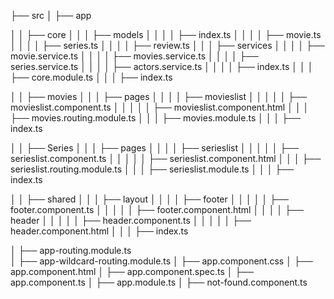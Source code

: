 ├── src
│ ├── app

<!--
│   │   ├── admin
│   │   │   ├── directives
│   │   │   ├── pages
│   │   │   │   ├── dashboard
│   │   │   │   │   ├── dashboard.component.ts
│   │   │   │   ├── rights
│   │   │   │   │   ├── rights.component.ts
│   │   │   │   ├── user
│   │   │   │   │   ├── user.component.ts
│   │   │   │   ├── admin.component.ts
│   │   │   │   ├── admin.component.html
│   │   │   │   ├── admin.component.css
│   │   │   │   ├── index.ts
│   │   │   ├── pipes
│   │   │   ├── admin.module.ts
│   │   │   ├── admin.routing.module.ts
│   │   │   ├── index.ts
-->

│ │ ├── core
│ │ │ ├── models
│ │ │ │ ├── index.ts
│ │ │ │ ├── movie.ts
│ │ │ │ ├── series.ts
│ │ │ │ ├── review.ts
│ │ │ ├── services
│ │ │ │ ├── movie.service.ts
│ │ │ │ ├── movies.service.ts
│ │ │ │ ├── series.service.ts
│ │ │ │ ├── actors.service.ts
│ │ │ │ ├── index.ts
│ │ │ ├── core.module.ts
│ │ │ ├── index.ts

│ │ ├── movies
│ │ │ ├── pages
│ │ │ │ ├── movieslist
│ │ │ │ │ ├── movieslist.component.ts
│ │ │ │ │ ├── movieslist.component.html
│ │ │ ├── movies.routing.module.ts
│ │ │ ├── movies.module.ts
│ │ │ ├── index.ts

│ │ ├── Series
│ │ │ ├── pages
│ │ │ │ ├── serieslist
│ │ │ │ │ ├── serieslist.component.ts
│ │ │ │ │ ├── serieslist.component.html
│ │ │ ├── serieslist.routing.module.ts
│ │ │ ├── serieslist.module.ts
│ │ │ ├── index.ts

<!--
│ │ ├── home
│ │ │   ├── pages
│ │ │   │   ├── aboutus
│ │ │   │   │   ├── about-us.component.ts
│ │ │   │   ├── contactus
│ │ │   │   │   ├── contact-us.component.ts
│ │ │   │   ├── home
│ │ │   │   │   ├── home-us.component.ts
│ │ │   │   ├── index.ts
│ │ │   ├── home-routing.module.ts
│ │ │   ├── home.module.ts
│ │ │   ├── index.ts
-->

│ │ ├── shared
│ │ │ ├── layout
│ │ │ │ ├── footer
│ │ │ │ │ ├── footer.component.ts
│ │ │ │ │ ├── footer.component.html
│ │ │ │ ├── header
│ │ │ │ │ ├── header.component.ts
│ │ │ │ │ ├── header.component.html
│ │ │ ├── index.ts

│ ├── app-routing.module.ts  
│ ├── app-wildcard-routing.module.ts
│ ├── app.component.css
│ ├── app.component.html
│ ├── app.component.spec.ts
│ ├── app.component.ts
│ ├── app.module.ts
│ ├── not-found.component.ts
